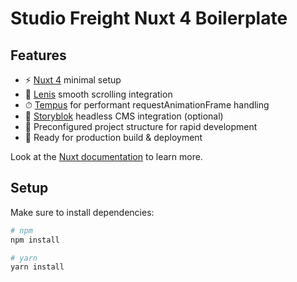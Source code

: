 # Studio Freight Nuxt 4 Boilerplate

## Features

- ⚡️ [Nuxt 4](https://nuxt.com/) minimal setup
- 🎨 [Lenis](https://lenis.darkroom.engineering/) smooth scrolling integration
- ⏱ [Tempus](https://github.com/darkroomengineering/tempus) for performant requestAnimationFrame handling
- 📝 [Storyblok](https://www.storyblok.com/) headless CMS integration (optional)
- 🔧 Preconfigured project structure for rapid development
- 🚀 Ready for production build & deployment

Look at the [Nuxt documentation](https://nuxt.com/docs/4.x/getting-started/introduction) to learn more.

## Setup

Make sure to install dependencies:

```bash
# npm
npm install

# yarn
yarn install
```
